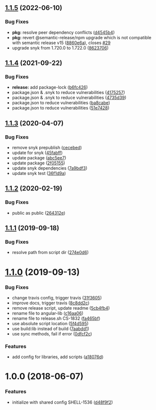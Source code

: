 ## [1.1.5](https://github.com/LabShare/semantic-release-config/compare/v1.1.4...v1.1.5) (2022-06-10)


### Bug Fixes

* **pkg:** resolve peer dependency conflicts ([d4545b4](https://github.com/LabShare/semantic-release-config/commit/d4545b4752d2b2bceea7281d74f3edccb12c4f55))
* **pkg:** revert @semantic-release/npm upgrade which is not compatible with semantic release v15 ([8860e6a](https://github.com/LabShare/semantic-release-config/commit/8860e6a804602d6d76f1fcf2f4c0c2427eff1e8f)), closes [#29](https://github.com/LabShare/semantic-release-config/issues/29)
* upgrade snyk from 1.720.0 to 1.722.0 ([8623706](https://github.com/LabShare/semantic-release-config/commit/8623706b5ae6a9589a60fef418ad3dcb0f2257d9))

## [1.1.4](https://github.com/LabShare/semantic-release-config/compare/v1.1.3...v1.1.4) (2021-09-22)


### Bug Fixes

* **release:** add package-lock ([b6fc426](https://github.com/LabShare/semantic-release-config/commit/b6fc42697882a511c0261ac26053cc573aa2778e))
* package.json & .snyk to reduce vulnerabilities ([4175257](https://github.com/LabShare/semantic-release-config/commit/41752572d89f4aae643226d19e265f3b3bb58c19))
* package.json & .snyk to reduce vulnerabilities ([4735d39](https://github.com/LabShare/semantic-release-config/commit/4735d3911aac0dbc7b37b17e9d807d740a6f57dc))
* package.json to reduce vulnerabilities ([ba8cabe](https://github.com/LabShare/semantic-release-config/commit/ba8cabef3b070acc295db4e9d58367a4cb33e69a))
* package.json to reduce vulnerabilities ([51e7428](https://github.com/LabShare/semantic-release-config/commit/51e742811dcf018cabc899354c647d5c01c2a6b3))

## [1.1.3](https://github.com/LabShare/semantic-release-config/compare/v1.1.2...v1.1.3) (2020-04-07)


### Bug Fixes

* remove snyk prepublish ([cecebed](https://github.com/LabShare/semantic-release-config/commit/cecebeda54751cf15b6611df567d020130547751))
* update for snyk ([45fabff](https://github.com/LabShare/semantic-release-config/commit/45fabff45bac3bca0f295c76d479ddbf0ab1c1e9))
* update package ([abc5ee7](https://github.com/LabShare/semantic-release-config/commit/abc5ee7be8a86f4e677738b2153310754a31d02b))
* update package ([2f05155](https://github.com/LabShare/semantic-release-config/commit/2f05155782b963ad493638a56a0a0c824a401929))
* update snyk dependencies ([7a9bdf3](https://github.com/LabShare/semantic-release-config/commit/7a9bdf3b2e1609ebd421720a272cba46ecaef93f))
* update snyk test ([36f1d9a](https://github.com/LabShare/semantic-release-config/commit/36f1d9a7dcd4c79948c8db80c9ac0607bfa5b739))

## [1.1.2](https://github.com/LabShare/semantic-release-config/compare/v1.1.1...v1.1.2) (2020-02-19)


### Bug Fixes

* public as public ([264312e](https://github.com/LabShare/semantic-release-config/commit/264312e))

## [1.1.1](https://github.com/LabShare/semantic-release-config/compare/v1.1.0...v1.1.1) (2019-09-18)


### Bug Fixes

* resolve path from script dir ([274e0d6](https://github.com/LabShare/semantic-release-config/commit/274e0d6))

# [1.1.0](https://github.com/LabShare/semantic-release-config/compare/v1.0.0...v1.1.0) (2019-09-13)


### Bug Fixes

* change travis config, trigger travis ([31f3605](https://github.com/LabShare/semantic-release-config/commit/31f3605))
* improve docs, trigger travis ([8c8dd2c](https://github.com/LabShare/semantic-release-config/commit/8c8dd2c))
* remove release script, update readme ([5cb4fb4](https://github.com/LabShare/semantic-release-config/commit/5cb4fb4))
* rename file to angular-lib ([c16aa06](https://github.com/LabShare/semantic-release-config/commit/c16aa06))
* rename file to release.sh CS-1832 ([fa465bf](https://github.com/LabShare/semantic-release-config/commit/fa465bf))
* use absolute script location ([5f4d595](https://github.com/LabShare/semantic-release-config/commit/5f4d595))
* use build:lib instead of build ([7aabdd1](https://github.com/LabShare/semantic-release-config/commit/7aabdd1))
* use sync methods, fail if error ([0dfcf2c](https://github.com/LabShare/semantic-release-config/commit/0dfcf2c))


### Features

* add config for libraries, add scripts ([a18076d](https://github.com/LabShare/semantic-release-config/commit/a18076d))

# 1.0.0 (2018-06-07)


### Features

* initialize with shared config SHELL-1536 ([d48f9f2](https://github.com/LabShare/semantic-release-config/commit/d48f9f2))
